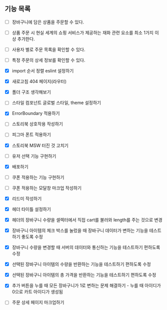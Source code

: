## 기능 목록

- [ ] 장바구니에 담은 상품을 주문할 수 있다.
- [ ] 상품 주문 시 현실 세계의 쇼핑 서비스가 제공하는 재화 관련 요소를 최소 1가지 이상 추가한다.
- [ ] 사용자 별로 주문 목록을 확인할 수 있다.
- [ ] 특정 주문의 상세 정보를 확인할 수 있다.

- [x] import 순서 정렬 eslint 설정하기
- [x] 새로고침 404 페이지(라우터)
- [x] 폴더 구조 생각해보기
- [ ] 스타일 컴포넌트 글로벌 스타일, theme 설정하기
- [x] ErrorBoundary 적용하기
- [ ] 스토리북 상호작용 작성하기
- [ ] 피그마 폰트 적용하기
- [x] 스토리북 MSW 터진 것 고치기
- [ ] 유저 선택 기능 구현하기
- [x] 배포하기

- [ ] 쿠폰 적용하는 기능 구현하기
- [ ] 쿠폰 적용하는 모달창 마크업 작성하기
- [x] 리드미 작성하기
- [x] 헤더 타이틀 설정하기

- [x] 헤더의 장바구니 수량을 셀렉터에서 직접 cart를 불러와 length를 주는 것으로 변경
- [x] 장바구니 아이템의 체크 박스를 눌렀을 때 장바구니 데이터가 변하는 기능을 테스트하기 좋도록 수정
- [x] 장바구니 수량을 변경할 때 서버의 데이터와 통신하는 기능을 테스트하기 편하도록 수정
- [x] 선택된 장바구니 아이템의 수량을 반환하는 기능을 테스트하기 편하도록 수정
- [x] 선택된 장바구니 아이템의 총 가격을 반환하는 기능을 테스트하기 편하도록 수정

- [x] 추가 버튼을 누를 때 모든 장바구니가 1로 변하는 문제 해결하기 - 누를 때 아이디가 0으로 카트 아이디가 생성됨
- [ ] 주문 상세 페이지 마크업하기
